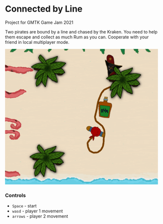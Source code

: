 # Connected by Line
Project for GMTK Game Jam 2021

Two pirates are bound by a line and chased by the Kraken. You need to help them escape and collect as much Rum as you can. Cooperate with your friend in local multiplayer mode. 

![](icon.png)

### Controls

- ```Space``` - start
- ```wasd``` - player 1 movement
- ```arrows``` - player 2 movement

